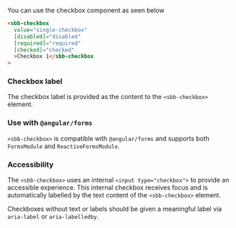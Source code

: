 You can use the checkbox component as seen below

```html
<sbb-checkbox
  value="single-checkbox"
  [disabled]="disabled"
  [required]="required"
  [checked]="checked"
  >Checkbox 1</sbb-checkbox
>
```

### Checkbox label

The checkbox label is provided as the content to the `<sbb-checkbox>` element.

### Use with `@angular/forms`

`<sbb-checkbox>` is compatible with `@angular/forms` and supports both `FormsModule`
and `ReactiveFormsModule`.

### Accessibility

The `<sbb-checkbox>` uses an internal `<input type="checkbox">` to provide an accessible experience.
This internal checkbox receives focus and is automatically labelled by the text content of the
`<sbb-checkbox>` element.

Checkboxes without text or labels should be given a meaningful label via `aria-label` or
`aria-labelledby`.

